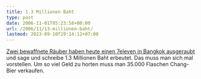 ```yaml
---
title: 1.3 Millionen Baht
type: post
date: 2006-11-01T05:23:58+00:00
url: /2006/11/13-millionen-baht/
lastmod: 2023-09-10T19:14:12+07:00
---
```

[Zwei bewaffnete Räuber haben heute einen 7eleven in Bangkok ausgeraubt][1] und sage und schreibe 1.3 Millionen Baht erbeutet. Das muss man sich mal vorstellen. Um so viel Geld zu horten muss man 35.000 Flaschen Chang-Bier verkaufen.

 [1]: http://www.nationmultimedia.com/breakingnews/read.php?newsid=30017725
